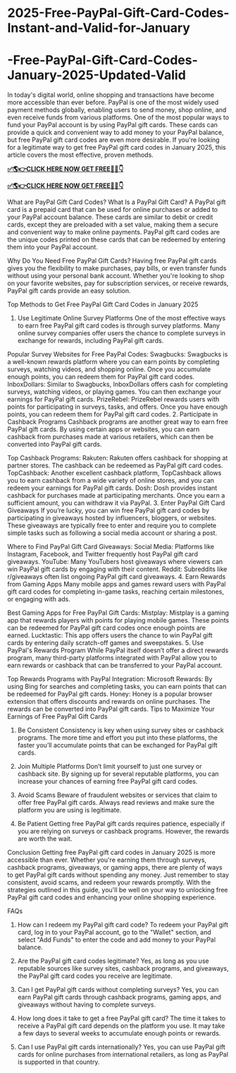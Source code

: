 # 2025-Free-PayPal-Gift-Card-Codes-Instant-and-Valid-for-January
# -Free-PayPal-Gift-Card-Codes-January-2025-Updated-Valid
In today's digital world, online shopping and transactions have become more accessible than ever before. PayPal is one of the most widely used payment methods globally, enabling users to send money, shop online, and even receive funds from various platforms. One of the most popular ways to fund your PayPal account is by using PayPal gift cards. These cards can provide a quick and convenient way to add money to your PayPal balance, but free PayPal gift card codes are even more desirable. If you're looking for a legitimate way to get free PayPal gift card codes in January 2025, this article covers the most effective, proven methods.

**[✅🌎👉CLICK HERE NOW GET FREE📌✅👇​​](https://groupzone.xyz/paypal-gift-card/)**

**[✅🌎👉CLICK HERE NOW GET FREE📌✅👇​​](https://groupzone.xyz/paypal-gift-card/)**

What are PayPal Gift Card Codes?
What Is a PayPal Gift Card?
A PayPal gift card is a prepaid card that can be used for online purchases or added to your PayPal account balance. These cards are similar to debit or credit cards, except they are preloaded with a set value, making them a secure and convenient way to make online payments. PayPal gift card codes are the unique codes printed on these cards that can be redeemed by entering them into your PayPal account.

Why Do You Need Free PayPal Gift Cards?
Having free PayPal gift cards gives you the flexibility to make purchases, pay bills, or even transfer funds without using your personal bank account. Whether you're looking to shop on your favorite websites, pay for subscription services, or receive rewards, PayPal gift cards provide an easy solution.

Top Methods to Get Free PayPal Gift Card Codes in January 2025
1. Use Legitimate Online Survey Platforms
One of the most effective ways to earn free PayPal gift card codes is through survey platforms. Many online survey companies offer users the chance to complete surveys in exchange for rewards, including PayPal gift cards.

Popular Survey Websites for Free PayPal Codes:
Swagbucks: Swagbucks is a well-known rewards platform where you can earn points by completing surveys, watching videos, and shopping online. Once you accumulate enough points, you can redeem them for PayPal gift card codes.
InboxDollars: Similar to Swagbucks, InboxDollars offers cash for completing surveys, watching videos, or playing games. You can then exchange your earnings for PayPal gift cards.
PrizeRebel: PrizeRebel rewards users with points for participating in surveys, tasks, and offers. Once you have enough points, you can redeem them for PayPal gift card codes.
2. Participate in Cashback Programs
Cashback programs are another great way to earn free PayPal gift cards. By using certain apps or websites, you can earn cashback from purchases made at various retailers, which can then be converted into PayPal gift cards.

Top Cashback Programs:
Rakuten: Rakuten offers cashback for shopping at partner stores. The cashback can be redeemed as PayPal gift card codes.
TopCashback: Another excellent cashback platform, TopCashback allows you to earn cashback from a wide variety of online stores, and you can redeem your earnings for PayPal gift cards.
Dosh: Dosh provides instant cashback for purchases made at participating merchants. Once you earn a sufficient amount, you can withdraw it via PayPal.
3. Enter PayPal Gift Card Giveaways
If you’re lucky, you can win free PayPal gift card codes by participating in giveaways hosted by influencers, bloggers, or websites. These giveaways are typically free to enter and require you to complete simple tasks such as following a social media account or sharing a post.

Where to Find PayPal Gift Card Giveaways:
Social Media: Platforms like Instagram, Facebook, and Twitter frequently host PayPal gift card giveaways.
YouTube: Many YouTubers host giveaways where viewers can win PayPal gift cards by engaging with their content.
Reddit: Subreddits like r/giveaways often list ongoing PayPal gift card giveaways.
4. Earn Rewards from Gaming Apps
Many mobile apps and games reward users with PayPal gift card codes for completing in-game tasks, reaching certain milestones, or engaging with ads.

Best Gaming Apps for Free PayPal Gift Cards:
Mistplay: Mistplay is a gaming app that rewards players with points for playing mobile games. These points can be redeemed for PayPal gift card codes once enough points are earned.
Lucktastic: This app offers users the chance to win PayPal gift cards by entering daily scratch-off games and sweepstakes.
5. Use PayPal's Rewards Program
While PayPal itself doesn’t offer a direct rewards program, many third-party platforms integrated with PayPal allow you to earn rewards or cashback that can be transferred to your PayPal account.

Top Rewards Programs with PayPal Integration:
Microsoft Rewards: By using Bing for searches and completing tasks, you can earn points that can be redeemed for PayPal gift cards.
Honey: Honey is a popular browser extension that offers discounts and rewards on online purchases. The rewards can be converted into PayPal gift cards.
Tips to Maximize Your Earnings of Free PayPal Gift Cards
1. Be Consistent
Consistency is key when using survey sites or cashback programs. The more time and effort you put into these platforms, the faster you’ll accumulate points that can be exchanged for PayPal gift cards.

2. Join Multiple Platforms
Don’t limit yourself to just one survey or cashback site. By signing up for several reputable platforms, you can increase your chances of earning free PayPal gift card codes.

3. Avoid Scams
Beware of fraudulent websites or services that claim to offer free PayPal gift cards. Always read reviews and make sure the platform you are using is legitimate.

4. Be Patient
Getting free PayPal gift cards requires patience, especially if you are relying on surveys or cashback programs. However, the rewards are worth the wait.

Conclusion
Getting free PayPal gift card codes in January 2025 is more accessible than ever. Whether you're earning them through surveys, cashback programs, giveaways, or gaming apps, there are plenty of ways to get PayPal gift cards without spending any money. Just remember to stay consistent, avoid scams, and redeem your rewards promptly. With the strategies outlined in this guide, you'll be well on your way to unlocking free PayPal gift card codes and enhancing your online shopping experience.

FAQs
1. How can I redeem my PayPal gift card code?
To redeem your PayPal gift card, log in to your PayPal account, go to the "Wallet" section, and select "Add Funds" to enter the code and add money to your PayPal balance.

2. Are the PayPal gift card codes legitimate?
Yes, as long as you use reputable sources like survey sites, cashback programs, and giveaways, the PayPal gift card codes you receive are legitimate.

3. Can I get PayPal gift cards without completing surveys?
Yes, you can earn PayPal gift cards through cashback programs, gaming apps, and giveaways without having to complete surveys.

4. How long does it take to get a free PayPal gift card?
The time it takes to receive a PayPal gift card depends on the platform you use. It may take a few days to several weeks to accumulate enough points or rewards.

5. Can I use PayPal gift cards internationally?
Yes, you can use PayPal gift cards for online purchases from international retailers, as long as PayPal is supported in that country.



